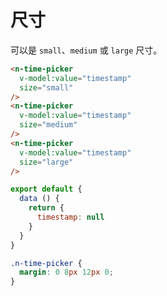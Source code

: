 # 尺寸
可以是 `small`、`medium` 或 `large` 尺寸。
```html
<n-time-picker
  v-model:value="timestamp"
  size="small"
/>
<n-time-picker
  v-model:value="timestamp"
  size="medium"
/>
<n-time-picker
  v-model:value="timestamp"
  size="large"
/>
```
```js
export default {
  data () {
    return {
      timestamp: null
    }
  }
}
```
```css
.n-time-picker {
  margin: 0 8px 12px 0;
}
```